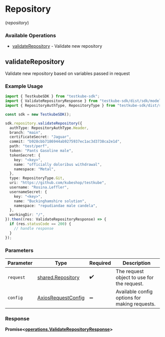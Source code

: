 # Repository
(*repository*)

### Available Operations

* [validateRepository](#validaterepository) - Validate new repository

## validateRepository

Validate new repository based on variables passed in request

### Example Usage

```typescript
import { TestkubeSDK } from "testkube-sdk";
import { ValidateRepositoryResponse } from "testkube-sdk/dist/sdk/models/operations";
import { RepositoryAuthType, RepositoryType } from "testkube-sdk/dist/sdk/models/shared";

const sdk = new TestkubeSDK();

sdk.repository.validateRepository({
  authType: RepositoryAuthType.Header,
  branch: "main",
  certificateSecret: "Jaguar",
  commit: "b928cbb7186944ab9275937ec1ac3d3738ca2e1d",
  path: "test/perf",
  token: "Pants Gasoline male",
  tokenSecret: {
    key: "<key>",
    name: "officially doloribus withdrawal",
    namespace: "Metal",
  },
  type: RepositoryType.Git,
  uri: "https://github.com/kubeshop/testkube",
  username: "Rosina.Leffler",
  usernameSecret: {
    key: "<key>",
    name: "Buckinghamshire solution",
    namespace: "repudiandae male candela",
  },
  workingDir: "/",
}).then((res: ValidateRepositoryResponse) => {
  if (res.statusCode == 200) {
    // handle response
  }
});
```

### Parameters

| Parameter                                                    | Type                                                         | Required                                                     | Description                                                  |
| ------------------------------------------------------------ | ------------------------------------------------------------ | ------------------------------------------------------------ | ------------------------------------------------------------ |
| `request`                                                    | [shared.Repository](../../models/shared/repository.md)       | :heavy_check_mark:                                           | The request object to use for the request.                   |
| `config`                                                     | [AxiosRequestConfig](https://axios-http.com/docs/req_config) | :heavy_minus_sign:                                           | Available config options for making requests.                |


### Response

**Promise<[operations.ValidateRepositoryResponse](../../models/operations/validaterepositoryresponse.md)>**

